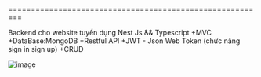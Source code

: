 =========================================================

Backend cho website tuyển dụng
Nest Js && Typescript
+MVC
+DataBase:MongoDB
+Restful API
+JWT - Json Web Token (chức năng sign in sign up)
+CRUD



![image](https://github.com/user-attachments/assets/73da10b7-65dc-463c-a5f0-ff70187f3ae8)
